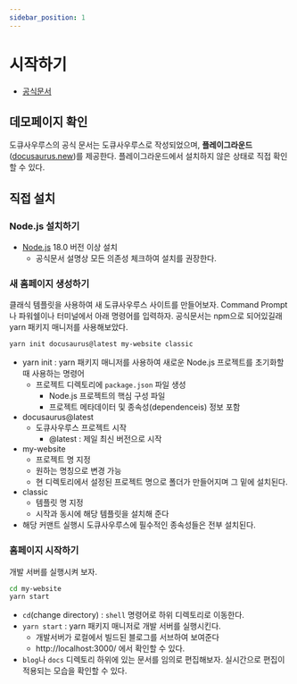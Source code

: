 ```yaml
---
sidebar_position: 1
---
```


# 시작하기
- [공식문서](https://docusaurus.io/)

## 데모페이지 확인
도큐사우루스의 공식 문서는 도큐사우루스로 작성되었으며, **플레이그라운드**([docusaurus.new](https://docusaurus.new))를 제공한다. 플레이그라운드에서 설치하지 않은 상태로 직접 확인할 수 있다.

## 직접 설치

### Node.js 설치하기
- [Node.js](https://nodejs.org/en/download/) 18.0 버전 이상 설치
  - 공식문서 설명상 모든 의존성 체크하여 설치를 권장한다.

### 새 홈페이지 생성하기
 클래식 템플릿을 사용하여 새 도큐사우루스 사이트를 만들어보자. Command Prompt나 파워쉘이나 터미널에서 아래 명령어를 입력하자. 공식문서는 npm으로 되어있길래 yarn 패키지 매니저를 사용해보았다.

```bash
yarn init docusaurus@latest my-website classic
```

- yarn init : yarn 패키지 매니저를 사용하여 새로운 Node.js 프로젝트를 초기화할 때 사용하는 명령어
  - 프로젝트 디렉토리에 `package.json` 파일 생성
    - Node.js 프로젝트의 핵심 구성 파일
    - 프로젝트 메타데이터 및 종속성(dependenceis) 정보 포함
- docusaurus@latest
  - 도큐사우루스 프로젝트 시작
    - @latest : 제일 최신 버전으로 시작
- my-website
  - 프로젝트 명 지정
  - 원하는 명칭으로 변경 가능
  - 현 디렉토리에서 설정된 프로젝트 명으로 폴더가 만들어지며 그 밑에 설치된다.
- classic
  - 템플릿 명 지정
  - 시작과 동시에 해당 템플릿을 설치해 준다
- 해당 커맨트 실행시 도큐사우루스에 필수적인 종속성들은 전부 설치된다.

### 홈페이지 시작하기
개발 서버를 실행시켜 보자.

```bash
cd my-website
yarn start
```
- `cd`(change directory) : `shell` 명령어로 하위 디렉토리로 이동한다.
- `yarn start` : yarn 패키지 매니저로 개발 서버를 실행시킨다.
  - 개발서버가 로컬에서 빌드된 블로그를 서브하여 보여준다
  - http://localhost:3000/ 에서 확인할 수 있다.
- `blog`나 `docs` 디렉토리 하위에 있는 문서를 임의로 편집해보자. 실시간으로 편집이 적용되는 모습을 확인할 수 있다. 





